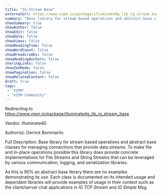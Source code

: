 ```yaml
---
title: "IG Stream Base"
externalUrl: https://www.vipm.io/package/illuminatedg_lib_ig_stream_base
summary: "Base library for stream based operations and abstract base classes for managing connections that provide data streams."
showSummary: true
showAuthor: false
showEdit: false
showData: false
showViews: false
showReadingTime: false
showWordCount: false
showBreadcrumbs: false
showHeadingAnchors: false
sharingLinks: false
showZenMode: false
showPagination: false
showRelatedContent: false
draft: true
tags:
 - "VIPM"
 - "VIPM Community"
---
```


Redirecting to https://www.vipm.io/package/illuminatedg_lib_ig_stream_base

Vendor: IlluminatedG

Author(s): Derrick Bommarito
 
Full Description:
Base library for stream based operations and abstract base classes for managing connections that provide data streams. To make file and in-place operations possible this library does provide concrete implementations for File Streams and String Streams that can be leveraged by various communication, logging, and serialization libraries.

As this is 90% an abstract base library there are no examples demonstrating its use. Each class is documented on its intended usage and dependant libraries will provide examples of usage in their context such as the client/server chat applications in *IG TCP Stream* and *IG Simple Msg*.